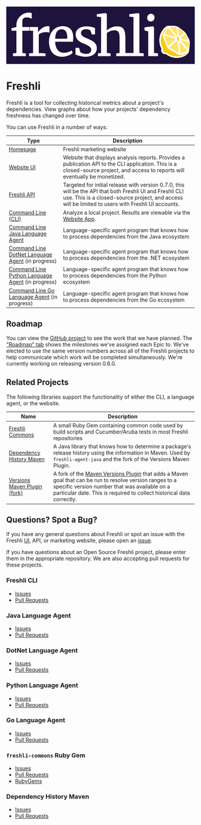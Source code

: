 ![Freshli Logo](logo-banner.png)

# Freshli

Freshli is a tool for collecting historical metrics about a project's dependencies. View graphs about how your projects' dependency freshness has changed over time.

You can use Freshli in a number of ways:

| Type | Description |
|--------------------|-----------------------|
| [Homepage](https://freshli.app/) | Freshli marketing website |
| [Website UI](https://freshli.io/) | Website that displays analysis reports. Provides a publication API to the CLI application. This is a closed-source project, and access to reports will eventually be monetized. |
| [Freshli API](https://api.freshli.io) | Targeted for initial release with version 0.7.0, this will be the API that both Freshli UI and Freshli CLI use. This is a closed-source project, and access will be limited to users with Freshli UI accounts. |
| [Command Line (CLI)](https://github.com/corgibytes/freshli-cli) | Analyze a local project. Results are viewable via the [Website App](https://freshli.io). |
| [Command Line Java Language Agent](https://github.com/corgibytes/freshli-agent-java) | Language-specific agent program that knows how to process dependencies from the Java ecosystem |
| [Command Line DotNet Language Agent](https://github.com/corgibytes/freshli-agent-dotnet) (in progress) | Language-specific agent program that knows how to process dependencies from the .NET ecosystem |
| [Command Line Python Language Agent](https://github.com/corgibytes/freshli-agent-python) (in progress) | Language-specific agent program that knows how to process dependencies from the Python ecosystem |
| [Command Line Go Language Agent](https://github.com/corgibytes/freshli-agent-go) (in progress) | Language-specific agent program that knows how to process dependencies from the Go ecosystem |

## Roadmap

You can view the [GitHub project](https://github.com/orgs/corgibytes/projects/9) to see the work that we have planned. The ["Roadmap" tab](https://github.com/orgs/corgibytes/projects/9/views/6) shows the milestones we've assigned each Epic to. We've elected to use the same version numbers across all of the Freshli projects to help communicate which work will be completed simultaneously. We're currently working on releasing version 0.6.0.

## Related Projects

The following libraries support the functionality of either the CLI, a language agent, or the website.

| Name | Description |
|------|-------------|
| [Freshli Commons](https://github.com/corgibytes/freshli-commons) | A small Ruby Gem containing common code used by build scripts and Cucumber/Aruba tests in most Freshli repositories |
| [Dependency History Maven](https://github.com/corgibytes/dependency-history-maven) | A Java library that knows how to determine a package's release history using the information in Maven. Used by `freshli-agent-java` and the fork of the Versions Maven Plugin. |
| [Versions Maven Plugin (fork)](https://github.com/corgibytes/versions-maven-plugin) | A fork of the [Maven Versions Plugin](https://www.mojohaus.org/versions-maven-plugin/) that adds a Maven goal that can be run to resolve version ranges to a specific version number that was available on a particular date. This is required to collect historical data correctly. |

## Questions?  Spot a Bug?
If you have any general questions about Freshli or spot an issue with the Freshli [UI](https://freshli.io/), API, or marketing website, please open an [issue](https://github.com/corgibytes/freshli/issues).  

If you have questions about an Open Source Freshli project, please enter them in the appropriate repository. We are also accepting pull requests for these projects.

### Freshli CLI
- [Issues](https://github.com/corgibytes/freshli-cli/issues)
- [Pull Requests](https://github.com/corgibytes/freshli-cli/pulls)

### Java Language Agent
- [Issues](https://github.com/corgibytes/freshli-agent-java/issues)
- [Pull Requests](https://github.com/corgibytes/freshli-agent-java/pulls)

### DotNet Language Agent
- [Issues](https://github.com/corgibytes/freshli-agent-dotnet/issues)
- [Pull Requests](https://github.com/corgibytes/freshli-agent-dotnet/pulls)

### Python Language Agent
- [Issues](https://github.com/corgibytes/freshli-agent-python/issues)
- [Pull Requests](https://github.com/corgibytes/freshli-agent-python/pulls)

### Go Language Agent
- [Issues](https://github.com/corgibytes/freshli-agent-go/issues)
- [Pull Requests](https://github.com/corgibytes/freshli-agent-go/pulls)

### `freshli-commons` Ruby Gem
- [Issues](https://github.com/corgibytes/freshli-commons/issues)
- [Pull Requests](https://github.com/corgibytes/freshli-commons/pulls)
- [RubyGems](https://rubygems.org/gems/freshli-commons)

### Dependency History Maven
- [Issues](https://github.com/corgibytes/dependency-history-maven/issues)
- [Pull Requests](https://github.com/corgibytes/dependency-history-maven/pulls)
